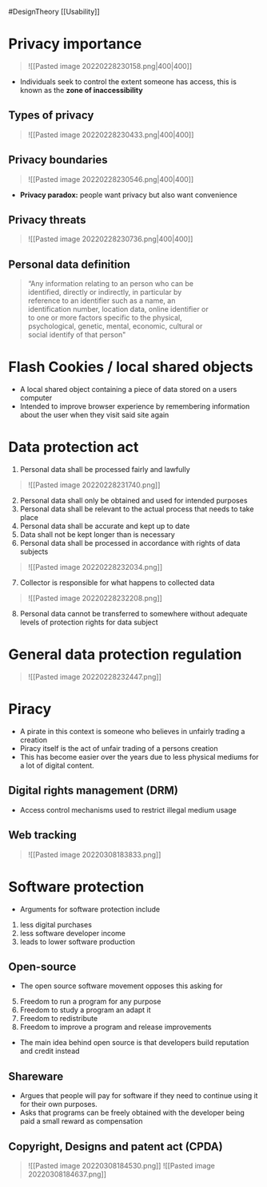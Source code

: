 #DesignTheory [[Usability]]
# Privacy importance
>![[Pasted image 20220228230158.png|400|400]]
- Individuals seek to control the extent someone has access, this is known as the **zone of inaccessibility**

## Types of privacy 
>![[Pasted image 20220228230433.png|400|400]]

## Privacy boundaries
>![[Pasted image 20220228230546.png|400|400]]
- **Privacy paradox:** people want privacy but also want convenience

## Privacy threats
>![[Pasted image 20220228230736.png|400|400]]

## Personal data definition
> “Any information relating to an person who can be  
identified, directly or indirectly, in particular by  
reference to an identifier such as a name, an  
identification number, location data, online identifier or  
to one or more factors specific to the physical,  
psychological, genetic, mental, economic, cultural or  
social identify of that person"
# Flash Cookies / local shared objects
- A local shared object containing a piece of data stored on a users computer
- Intended to improve browser experience by remembering information about the user when they visit said site again 

# Data protection act
1. Personal data shall be processed fairly and lawfully
>![[Pasted image 20220228231740.png]]
2. Personal data shall only be obtained and used for intended purposes
3. Personal data shall be relevant to the actual process that needs to take place
4. Personal data shall be accurate and kept up to date
5. Data shall not be kept longer than is necessary 
6. Personal data shall be processed in accordance with rights of data subjects 
>![[Pasted image 20220228232034.png]]
7. Collector is responsible for what happens to collected data
>![[Pasted image 20220228232208.png]]
8. Personal data cannot be transferred to somewhere without adequate levels of protection rights for data subject 
# General data protection regulation
>![[Pasted image 20220228232447.png]]


# Piracy
- A pirate in this context is someone who believes in unfairly trading a creation
- Piracy itself is the act of unfair trading of a persons creation
- This has become easier over the years due to less physical mediums for a lot of digital content.

## Digital rights management (DRM)
- Access control mechanisms used to restrict illegal medium usage

## Web tracking
>![[Pasted image 20220308183833.png]]

# Software protection
- Arguments for software protection include
1. less digital purchases
2. less software developer income
3. leads to lower software production
## Open-source
- The open source software movement opposes this asking for
5. Freedom to run a program for any purpose
6. Freedom to study a program an adapt it
7. Freedom to redistribute
8. Freedom to improve a program and release improvements
- The main idea behind open source is that developers build reputation and credit instead

## Shareware
- Argues that people will pay for software if they need to continue using it for their own purposes.
- Asks that programs can be freely obtained with the developer being paid a small reward as compensation

## Copyright, Designs and patent act (CPDA)
>![[Pasted image 20220308184530.png]]
>![[Pasted image 20220308184637.png]]